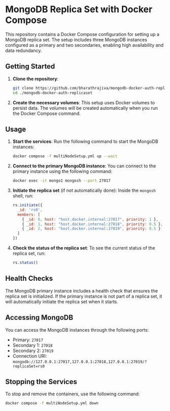 # MongoDB Replica Set with Docker Compose
 This repository contains a Docker Compose configuration for setting up a MongoDB replica set. The setup includes three MongoDB instances configured as a primary and two secondaries, enabling high availability and data redundancy.
## Getting Started

1. **Clone the repository**:
   ```bash
   git clone https://github.com/bharathrajiva/mongodb-docker-auth-replicaset.git
   cd ./mongodb-docker-auth-replicaset
   ```

2. **Create the necessary volumes**:
   This setup uses Docker volumes to persist data. The volumes will be created automatically when you run the Docker Compose command.

## Usage

1. **Start the services**:
   Run the following command to start the MongoDB instances:
   ```bash
   docker compose -f multiNodeSetup.yml up --wait
   ```

2. **Connect to the primary MongoDB instance**:
   You can connect to the primary instance using the following command:
   ```bash
   docker exec -it mongo1 mongosh --port 27017
   ```

3. **Initiate the replica set** (if not automatically done):
   Inside the `mongosh` shell, run:
   ```javascript
   rs.initiate({
     _id: 'rs0',
     members: [
       { _id: 0, host: "host.docker.internal:27017", priority: 1 },
       { _id: 1, host: "host.docker.internal:27018", priority: 0.5 },
       { _id: 2, host: "host.docker.internal:27019", priority: 0.5 }
     ]
   })
   ```

4. **Check the status of the replica set**:
   To see the current status of the replica set, run:
   ```javascript
   rs.status()
   ```

## Health Checks

The MongoDB primary instance includes a health check that ensures the replica set is initialized. If the primary instance is not part of a replica set, it will automatically initiate the replica set when it starts.

## Accessing MongoDB

You can access the MongoDB instances through the following ports:
- Primary: `27017`
- Secondary 1: `27018`
- Secondary 2: `27019`
- Connection URI: `mongodb://127.0.0.1:27017,127.0.0.1:27018,127.0.0.1:27019/?replicaSet=rs0`
## Stopping the Services

To stop and remove the containers, use the following command:
```bash
docker compose -f multiNodeSetup.yml down
```